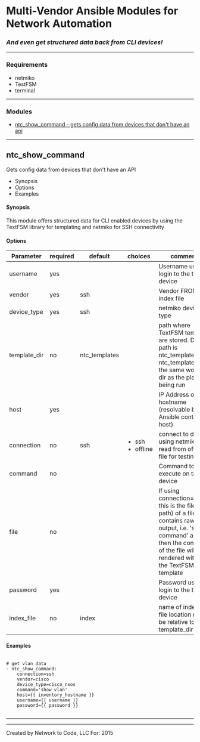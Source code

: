 # Multi-Vendor Ansible Modules for Network Automation
### *And even get structured data back from CLI devices!*

---
### Requirements
* netmiko
* TestFSM
* terminal

---
### Modules

  * [ntc_show_command - gets config data from devices that don't have an api](#ntc_show_command)

---

## ntc_show_command
Gets config data from devices that don't have an API

  * Synopsis
  * Options
  * Examples

#### Synopsis
 This module offers structured data for CLI enabled devices by using the TextFSM library for templating and netmiko for SSH connectivity

#### Options

| Parameter     | required    | default  | choices    | comments |
| ------------- |-------------| ---------|----------- |--------- |
| username  |   yes  |  | <ul></ul> |  Username used to login to the target device  |
| vendor  |   yes  |  ssh  | <ul></ul> |  Vendor FROM the index file  |
| device_type  |   yes  |  ssh  | <ul></ul> |  netmiko device type  |
| template_dir  |   no  |  ntc_templates  | <ul></ul> |  path where TextFSM templates are stored. Default path is ntc_templates with ntc_templates in the same working dir as the playbook being run  |
| host  |   yes  |  | <ul></ul> |  IP Address or hostname (resolvable by Ansible control host)  |
| connection  |   no  |  ssh  | <ul> <li>ssh</li>  <li>offline</li> </ul> |  connect to device using netmiko or read from offline file for testing  |
| command  |   no  |  | <ul></ul> |  Command to execute on target device  |
| file  |   no  |  | <ul></ul> |  If using connection=offline, this is the file (with path) of a file that contains raw text output, i.e. 'show command' and then the contents of the file will be rendered with the the TextFSM template  |
| password  |   yes  |  | <ul></ul> |  Password used to login to the target device  |
| index_file  |   no  |  index  | <ul></ul> |  name of index file.  file location must be relative to the template_dir  |


 
#### Examples

```

# get vlan data
- ntc_show_command:
    connection=ssh
    vendor=cisco
    device_type=cisco_nxos
    command='show vlan'
    host={{ inventory_hostname }}
    username={{ username }}
    password={{ password }}


```



---


---
Created by Network to Code, LLC
For:
2015
